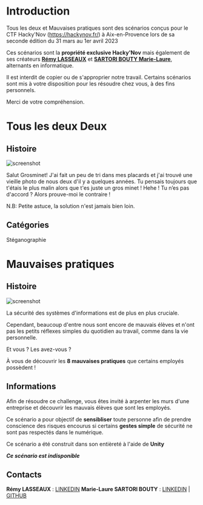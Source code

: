 # Introduction

Tous les deux et Mauvaises pratiques sont des scénarios conçus pour le CTF Hacky'Nov (https://hackynov.fr/) à Aix-en-Provence lors de sa seconde édition du 31 mars au 1er avril 2023

Ces scénarios sont la **propriété exclusive Hacky'Nov** mais également de ses créateurs **[Rémy LASSEAUX](https://www.linkedin.com/in/remy-lasseaux)** et **[SARTORI BOUTY Marie-Laure](https://www.linkedin.com/in/marie-laure-sartori-bouty-39b0611b7/?originalSubdomain=fr)**, alternants en informatique.

Il est interdit de copier ou de s'approprier notre travail. Certains scénarios sont mis à votre disposition pour les résoudre chez vous, à des fins personnels. 

Merci de votre compréhension.

# Tous les deux Deux

## Histoire 

![screenshot](https://github.com/MSARTORIBOUTY/image/blob/master/ann%C3%A9e%202/tous_les_deux_github.png?raw=true) 

Salut Grosminet!
J'ai fait un peu de tri dans mes placards et j'ai trouvé une vieille photo de nous deux d'il y a quelques années.
Tu pensais toujours que t'étais le plus malin alors que t'es juste un gros minet !
Hehe ! Tu n’es pas d'accord ? Alors prouve-moi le contraire !

N.B: Petite astuce, la solution n'est jamais bien loin.

## Catégories

Stéganographie

# Mauvaises pratiques

## Histoire

![screenshot](https://github.com/MSARTORIBOUTY/image/blob/master/ann%C3%A9e%202/mauvaises_pratiques.jpg?raw=true) 

La sécurité des systèmes d'informations est de plus en plus cruciale.

Cependant, beaucoup d'entre nous sont encore de mauvais élèves et n'ont pas les petits réflexes simples du quotidien au travail, comme dans la vie personnelle.

Et vous ? Les avez-vous ?

À vous de découvrir les **8 mauvaises pratiques** que certains employés possèdent !

## Informations

Afin de résoudre ce challenge, vous êtes invité à arpenter les murs d'une entreprise et découvrir les mauvais élèves que sont les employés.

Ce scénario a pour objectif de **sensibliser** toute personne afin de prendre conscience des risques encourus si certains **gestes simple** de sécurité ne sont pas respectés dans le numérique.

Ce scénario a été construit dans son entièreté à l'aide de **Unity** 

***Ce scénario est indisponible***

## Contacts

**Rémy LASSEAUX** : [LINKEDIN](https://www.linkedin.com/in/remy-lasseaux)
**Marie-Laure SARTORI BOUTY** : [LINKEDIN](https://www.linkedin.com/in/marie-laure-sartori-bouty-39b0611b7/?originalSubdomain=fr) | [GITHUB](https://github.com/MSARTORIBOUTY)


